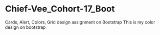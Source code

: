 # Chief-Vee_Cohort-17_Boot
Cards, Alert, Colors, Grid design assignment on Bootstrap
This is my color design on bootstrap
